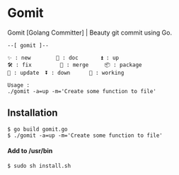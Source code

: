 # Gomit

Gomit [Golang Committer] | Beauty git commit using Go.

```
--[ gomit ]--

✨ : new        📝 : doc       ⏫ : up
🛠 : fix 	    🔀 : merge     📦 : package
🔨 : update 	⏬ : down      🚧 : working

Usage :
./gomit -a=up -m='Create some function to file'
```

## Installation

```shell
$ go build gomit.go
$ ./gomit -a=up -m='Create some function to file'
```

#### Add to /usr/bin

```shell
$ sudo sh install.sh
```
